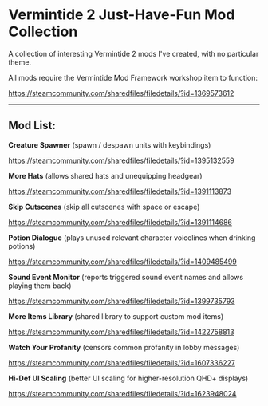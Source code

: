 # Vermintide 2 Just-Have-Fun Mod Collection
A collection of interesting Vermintide 2 mods I've created, with no particular theme. 

All mods require the Vermintide Mod Framework workshop item to function:

https://steamcommunity.com/sharedfiles/filedetails/?id=1369573612

----------------------------------------------------------------
Mod List:
----------------------------------------------------------------

**Creature Spawner** (spawn / despawn units with keybindings)

https://steamcommunity.com/sharedfiles/filedetails/?id=1395132559

**More Hats** (allows shared hats and unequipping headgear)

https://steamcommunity.com/sharedfiles/filedetails/?id=1391113873

**Skip Cutscenes** (skip all cutscenes with space or escape)

https://steamcommunity.com/sharedfiles/filedetails/?id=1391114686

**Potion Dialogue** (plays unused relevant character voicelines when drinking potions)

https://steamcommunity.com/sharedfiles/filedetails/?id=1409485499

**Sound Event Monitor** (reports triggered sound event names and allows playing them back)

https://steamcommunity.com/sharedfiles/filedetails/?id=1399735793

**More Items Library** (shared library to support custom mod items)

https://steamcommunity.com/sharedfiles/filedetails/?id=1422758813

**Watch Your Profanity** (censors common profanity in lobby messages)

https://steamcommunity.com/sharedfiles/filedetails/?id=1607336227

**Hi-Def UI Scaling** (better UI scaling for higher-resolution QHD+ displays)

https://steamcommunity.com/sharedfiles/filedetails/?id=1623948024